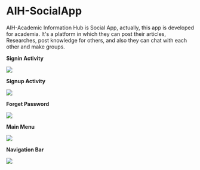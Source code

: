 # AIH-SocialApp

AIH-Academic Information Hub is Social App, actually, this app is developed for academia. It's a platform in which they can post their articles, Researches, post knowledge for others, and also they can chat with each other and make groups.


<B>Signin Activity</B>

<img src="Images/AIH%201.jpeg">

<B>Signup Activity</B>

<img src="Images/AIH%202.jpeg">

<B>Forget Password</B>

<img src="Images/AIH%203.jpeg">

<B>Main Menu</B>

<img src="Images/AIH%204.jpeg">

<B>Navigation Bar</B>

<img src="Images/AIH%205.jpeg">
